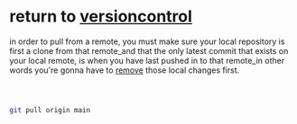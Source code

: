 
# return to [versioncontrol](versioncontrol)

in order to pull from a remote, you must make sure your
local repository is first a clone from that remote_and that
the only latest commit that exists on your local remote, is
when you have last pushed in to that remote_in other words
you're gonna have to [remove](gitlocalcancel) those local changes first.


```sh



git pull origin main

```
















